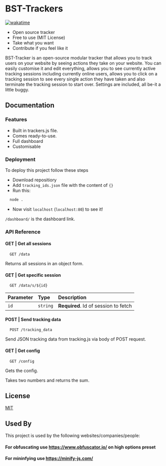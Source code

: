 # BST-Trackers

[![wakatime](https://wakatime.com/badge/github/MrBisquit/BST-Trackers.svg)](https://wakatime.com/badge/github/MrBisquit/BST-Trackers)

- Open source tracker
- Free to use (MIT License)
- Take what you want
- Contribute if you feel like it

BST-Tracker is an open-source modular tracker that allows you to track users on your website by seeing actions they take on your website. You can easily customise it and edit everything, allows you to see currently active tracking sessions including currently online users, allows you to click on a tracking session to see every single action they have taken and also terminate the tracking session to start over. Settings are included, all be-it a little buggy.

## Documentation

### Features

- Built in trackers.js file.
- Comes ready-to-use.
- Full dashboard
- Customisable


### Deployment

To deploy this project follow these steps

- Download repositiory
- Add `tracking_ids.json` file with the content of `{}`
- Run this: 
```bash
  node .
```
- Now visit `localhost` (`localhost:80`) to see it!

`/dashboard/` is the dashboard link.


### API Reference

#### **GET** | Get all sessions

```http
  GET /data
```

Returns all sessions in an object form.

#### **GET** | Get specific session

```http
  GET /data/s/${id}
```

| Parameter | Type     | Description                       |
| :-------- | :------- | :-------------------------------- |
| `id`      | `string` | **Required**. Id of session to fetch |

#### **POST** | Send tracking data

```http
  POST /tracking_data
```
Send JSON tracking data from tracking.js via body of POST request.

#### **GET** | Get config

```http
  GET /config
```

Gets the config.

Takes two numbers and returns the sum.


## License

[MIT](https://choosealicense.com/licenses/mit/)


## Used By

This project is used by the following websites/companies/people:

#### For obfuscating use https://www.obfuscator.io/ on high options preset
#### For mininfying use https://minify-js.com/